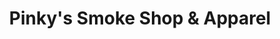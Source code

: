 ---
title: "Pinky's Smoke Shop & Apparel"
url: /muskogee/pinkys-smoke-shop-and-apparel/
shop: tobacco
---